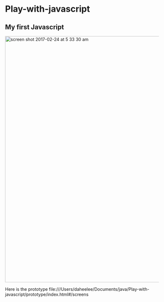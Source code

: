 # Play-with-javascript
## My first Javascript

<img width="806" alt="screen shot 2017-02-24 at 5 33 30 am" src="https://cloud.githubusercontent.com/assets/24194372/23300498/cc7af46a-fa53-11e6-86d9-f56367d3cb7c.png">

Here is the prototype
file:///Users/daheelee/Documents/java/Play-with-javascript/prototype/index.html#/screens

